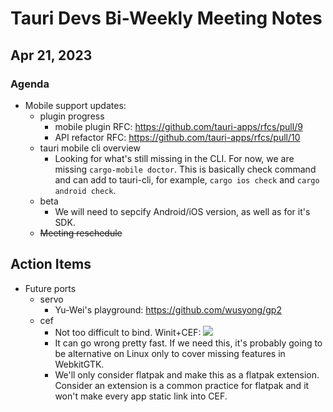 # Tauri Devs Bi-Weekly Meeting Notes

## Apr 21, 2023

### Agenda

- Mobile support updates:
    - plugin progress
        - mobile plugin RFC: https://github.com/tauri-apps/rfcs/pull/9
        - API refactor RFC: https://github.com/tauri-apps/rfcs/pull/10
    - tauri mobile cli overview
        - Looking for what's still missing in the CLI. For now, we are missing `cargo-mobile doctor`. This is basically check command and can add to tauri-cli, for example, `cargo ios check` and `cargo android check`.
    - beta
        - We will need to sepcify Android/iOS version, as well as for it's SDK.
    - ~~Meeting reschedule~~

## Action Items

- Future ports
    - servo
        - Yu-Wei's playground: https://github.com/wusyong/gp2
    - cef
        - Not too difficult to bind. Winit+CEF: ![](https://i.imgur.com/XyuJSye.png)
        - It can go wrong pretty fast. If we need this, it's probably going to be alternative on Linux only to cover missing features in WebkitGTK.
        - We'll only consider flatpak and make this as a flatpak extension. Consider an extension is a common practice for flatpak and it won't make every app static link into CEF.
